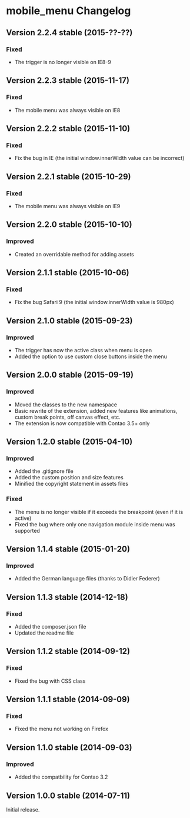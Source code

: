 mobile_menu Changelog
=====================

Version 2.2.4 stable (2015-??-??)
---------------------------------

### Fixed
- The trigger is no longer visible on IE8-9


Version 2.2.3 stable (2015-11-17)
---------------------------------

### Fixed
- The mobile menu was always visible on IE8


Version 2.2.2 stable (2015-11-10)
---------------------------------

### Fixed
- Fix the bug in IE (the initial window.innerWidth value can be incorrect) 


Version 2.2.1 stable (2015-10-29)
---------------------------------

### Fixed
- The mobile menu was always visible on IE9


Version 2.2.0 stable (2015-10-10)
---------------------------------

### Improved
- Created an overridable method for adding assets


Version 2.1.1 stable (2015-10-06)
---------------------------------

### Fixed
- Fix the bug Safari 9 (the initial window.innerWidth value is 980px)


Version 2.1.0 stable (2015-09-23)
---------------------------------

### Improved
- The trigger has now the active class when menu is open
- Added the option to use custom close buttons inside the menu


Version 2.0.0 stable (2015-09-19)
---------------------------------

### Improved
- Moved the classes to the new namespace
- Basic rewrite of the extension, added new features like animations, custom break points, off canvas effect, etc.
- The extension is now compatible with Contao 3.5+ only


Version 1.2.0 stable (2015-04-10)
---------------------------------

### Improved
- Added the .gitignore file
- Added the custom position and size features
- Minified the copyright statement in assets files

### Fixed
- The menu is no longer visible if it exceeds the breakpoint (even if it is active)
- Fixed the bug where only one navigation module inside menu was supported


Version 1.1.4 stable (2015-01-20)
---------------------------------

### Improved
- Added the German language files (thanks to Didier Federer)


Version 1.1.3 stable (2014-12-18)
---------------------------------

### Fixed
- Added the composer.json file
- Updated the readme file


Version 1.1.2 stable (2014-09-12)
---------------------------------

### Fixed
- Fixed the bug with CSS class


Version 1.1.1 stable (2014-09-09)
---------------------------------

### Fixed
- Fixed the menu not working on Firefox


Version 1.1.0 stable (2014-09-03)
---------------------------------

### Improved
- Added the compatbility for Contao 3.2


Version 1.0.0 stable (2014-07-11)
---------------------------------

Initial release.